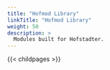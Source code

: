 ```yaml
---
title: "Hofmod Library"
linkTitle: "Hofmod Library"
weight: 50
description: >
  Modules built for Hofstadter.
---
```


{{< childpages >}}

